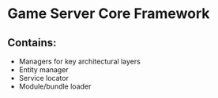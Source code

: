 # Game Server Core Framework

## Contains:
- Managers for key architectural layers
- Entity manager
- Service locator
- Module/bundle loader
